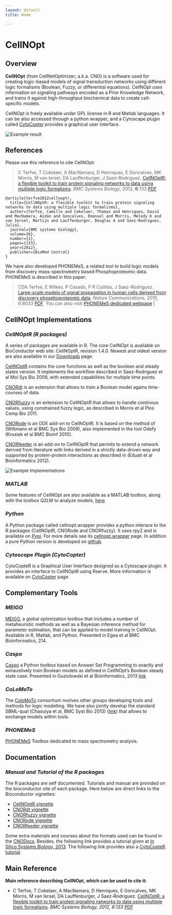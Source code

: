 ```yaml
---
layout: default
title: Home

---
```



# CellNOpt

## Overview
**CellNOpt** (from CellNetOptimizer; a.k.a. CNO) is a software used for creating logic-based models of signal transduction networks using different logic formalisms (Boolean, Fuzzy, or differential equations). CellNOpt uses information on signaling pathways encoded as a Prior Knowledge Network, and trains it against high-throughput biochemical data to create cell-specific models.

CellNOpt is freely available under GPL license in R and Matlab languages. It can be also accessed through a python wrapper, and a Cytoscape plugin called [CytoCopter](http://www.cellnopt.org/cytocopter/index.html) provides a graphical user interface.

<img src="/CellNOptR/public/index1.png" alt="Example result">




## References
Please use this reference to cite CellNOpt:

> C Terfve, T Cokelaer, A MacNamara, D Henriques, E Goncalves, MK Morris, M van Iersel, DA Lauffenburger, J Saez-Rodriguez. [CellNOptR: a flexible toolkit to train protein signaling networks to data using multiple logic formalisms](http://www.biomedcentral.com/1752-0509/6/133/abstract). _BMC Systems Biology_, 2012, **6**:133 [PDF](http://www.biomedcentral.com/content/pdf/1752-0509-6-133.pdf) 

```
@article{terfve2012cellnoptr,
  title={CellNOptR: a flexible toolkit to train protein signaling networks to data using multiple logic formalisms},
  author={Terfve, Camille and Cokelaer, Thomas and Henriques, David and MacNamara, Aidan and Goncalves, Emanuel and Morris, Melody K and van Iersel, Martijn and Lauffenburger, Douglas A and Saez-Rodriguez, Julio},
  journal={BMC systems biology},
  volume={6},
  number={1},
  pages={133},
  year={2012},
  publisher={BioMed Central}
}
```

We have also developed PHONEMeS, a related tool to build logic models from discovery mass-spectrometry based Phosphoproteomic data. PHONEMeS is described in this paper:
 > CDA Terfve, E Wilkes, P Casado, P R Cutillas, J Saez-Rodriguez. [Large-scale models of signal propagation in human cells derived from discovery phosphoproteomic data](http://www.nature.com/ncomms/2015/150910/ncomms9033/full/ncomms9033.html). _Nature Communications, 2015, 6:8033_ [PDF](http://www.nature.com/ncomms/2015/150910/ncomms9033/pdf/ncomms9033.pdf). You can also visit [PHONEMeS dedicated webpage](https://saezlab.github.io/PHONEMeS/) |


## CellNOpt Implementations

### _CellNOptR (R packages)_
A series of packages are available in R. The core CellNOpt is available on BioConductor web site: CellNOptR, revision 1.4.0. Newest and oldest version are also available in our [Downloads](http://www.ebi.ac.uk/saezrodriguez/cno/downloads.html) page.

[CellNOptR](http://www.bioconductor.org/packages/release/bioc/html/CellNOptR.html) contains the core functions as well as the boolean and steady states version. It implements the workflow described in Saez-Rodriguez et al Mol Sys Bio 2009, with extended capabilities for multiple time points.

[CNORdt](http://www.bioconductor.org/packages/release/bioc/html/CNORdt.html) is an extension that allows to train a Boolean model agains time-courses of data.

[CNORfuzzy](http://www.bioconductor.org/packages/release/bioc/html/CNORfuzzy.html) is an extension to CellNOptR that allows to handle continous values, using constrained fuzzy logic, as described in Morris et al Plos Comp Bio 2011.

[CNORode](http://www.bioconductor.org/packages/release/bioc/html/CNORode.html) is an ODE add-on to CellNOptR. It is based on the method of (Wittmann et al BMC Sys Bio 2009), also implemented in the tool Odefy (Krusiek et al BMC Bioinf 2010).

[CNORfeeder](http://www.bioconductor.org/packages/release/bioc/html/CNORfeeder.html) is an add-on to CellNOptR that permits to extend a network derived from literature with links derived in a strictly data-driven way and supported by protein-protein interactions as described in (Eduati et al Bioinformatics 2012).

<img src="/cellnopt/public/indexImpl.png" alt="Example Implementations">


### _MATLAB_
Some features of CellNOpt are also available as a MATLAB toolbox, along with the toolbox Q2LM to analyze models, [here](http://www.ebi.ac.uk/saezrodriguez/cno/matlab)

### _Python_
A Python package called cellnopt.wrapper provides a python interace to the R packages (CellNOptR, CNORode and CNORfuzzy). It uses rpy2 and is available on [Pypi](http://pypi.python.org/pypi/cellnopt.wrapper/). For more details see its [cellnopt.wrapper](http://www.ebi.ac.uk/~cokelaer/cellnopt/wrapper) page. In addition a pure Python version is developed on [github](http://github.com/cellnopt/cellnopt).

### _Cytoscape Plugin (CytoCopter)_
CytoCopteR is a Graphical User Interface designed as a Cytoscape plugin. It provides an interface to CellNOptR using Rserve. More information is available on [CytoCopter](http://www.cellnopt.org/cytocopter/index.html) page.


## Complementary Tools

### _MEIGO_
[MEIGO](http://www.iim.csic.es/~gingproc/meigo.html), a global optimization toolbox that includes a number of metaheuristic methods as well as a Bayesian inference method for parameter estimation, that can be applied to model training in CellNOpt. Available in R, Matlab, and Python. Presented in Egea et al BMC Bioinformatics, 214.

### _Caspo_
[Caspo](http://bioasp.github.io/caspo/) a Python toolbox based on Answer Set Programming to exactly and exhaustively train Boolean models as defined in CellNOpt’s Boolean steady state case. Presented in Guziolowski et al Bioinformatics, 2013 [link](http://bioinformatics.oxfordjournals.org/content/29/18/2320.long)

### _CoLoMoTo_
The [ColoMoTo](http://www.colomoto.org/) consortium nvolves other groups developing tools and methods for logic modelling. We have also jointly develop the standard SBML-qual (Chaouiya et al, BMC Syst Bio 2013) ([link](http://www.colomoto.org/)) that allows to exchange models within tools.

### _PHONEMeS_
[PHONEMeS](http://saezlab.github.io/PHONEMeS/) Toolbox dedicated to mass spectrometry analysis.


## Documentation

### _Manual and Tutorial of the R packages_
The R packages are self documented. Tutorials and manual are provided on the bioconductor site of each package. Here below are direct links to the Bioconductor vignettes:

* [CellNOptR vignette](http://www.bioconductor.org/packages/release/bioc/vignettes/CellNOptR/inst/doc/CellNOptR-vignette.pdf)
* [CNORdt vignette](http://www.bioconductor.org/packages/release/bioc/vignettes/CNORdt/inst/doc/CNORdt-vignette.pdf)
* [CNORfuzzy vignette](http://www.bioconductor.org/packages/release/bioc/vignettes/CNORfuzzy/inst/doc/CNORfuzzy-vignette.pdf)
* [CNORode vignette](http://www.bioconductor.org/packages/release/bioc/vignettes/CNORode/inst/doc/CNORode-vignette.pdf)
* [CNORfeeder vignette](http://www.bioconductor.org/packages/release/bioc/vignettes/CNORfeeder/inst/doc/CNORfeeder-vignette.pdf)

Some extra materials and courses about the formats used can be found in the [CNODocs](). Besides, the following link provides a tutorial given at [In Silico Systems Biology, 2013](http://nbviewer.jupyter.org/github/saezlab/cellnopt/blob/gh-pages/public/tutorial_wtac_2013.pdf). The following link provides also a [CytoCopteR tutorial](http://nbviewer.jupyter.org/github/saezlab/cellnopt/blob/gh-pages/public/CytocopterManual.pdf).


## Main Reference
**Main reference describing CellNOpt, which can be used to cite it:** 

+ C Terfve, T Cokelaer, A MacNamara, D Henriques, E Goncalves, MK Morris, M van Iersel, DA Lauffenburger, J Saez-Rodriguez. [CellNOptR: a flexible toolkit to train protein signaling networks to data using multiple logic formalisms](http://www.biomedcentral.com/1752-0509/6/133/abstract). _BMC Systems Biology, 2012, 6:133_ [PDF](http://www.biomedcentral.com/content/pdf/1752-0509-6-133.pdf)
